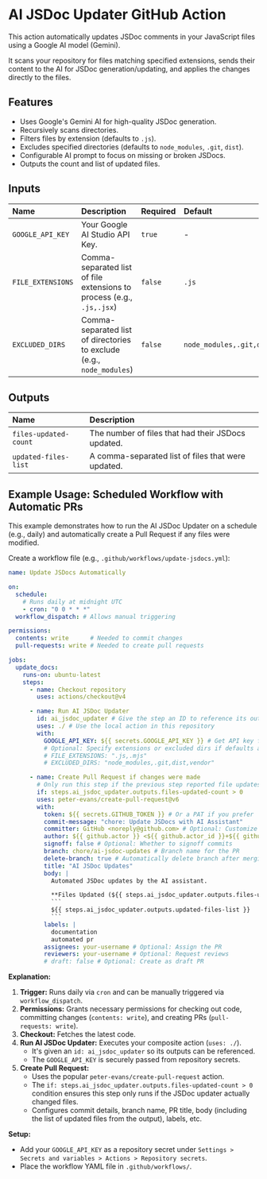# AI JSDoc Updater GitHub Action

This action automatically updates JSDoc comments in your JavaScript files using a Google AI model (Gemini).

It scans your repository for files matching specified extensions, sends their content to the AI for JSDoc generation/updating, and applies the changes directly to the files.

## Features

*   Uses Google's Gemini AI for high-quality JSDoc generation.
*   Recursively scans directories.
*   Filters files by extension (defaults to `.js`).
*   Excludes specified directories (defaults to `node_modules`, `.git`, `dist`).
*   Configurable AI prompt to focus on missing or broken JSDocs.
*   Outputs the count and list of updated files.

## Inputs

| Name              | Description                                                             | Required | Default                  |
| :---------------- | :---------------------------------------------------------------------- | :------- | :----------------------- |
| `GOOGLE_API_KEY`  | Your Google AI Studio API Key.                                          | `true`   | -                        |
| `FILE_EXTENSIONS` | Comma-separated list of file extensions to process (e.g., `.js,.jsx`) | `false`  | `.js`                    |
| `EXCLUDED_DIRS`   | Comma-separated list of directories to exclude (e.g., `node_modules`) | `false`  | `node_modules,.git,dist` |

## Outputs

| Name                  | Description                                         |
| :-------------------- | :-------------------------------------------------- |
| `files-updated-count` | The number of files that had their JSDocs updated.  |
| `updated-files-list`  | A comma-separated list of files that were updated. |

## Example Usage: Scheduled Workflow with Automatic PRs

This example demonstrates how to run the AI JSDoc Updater on a schedule (e.g., daily) and automatically create a Pull Request if any files were modified.

Create a workflow file (e.g., `.github/workflows/update-jsdocs.yml`):

```yaml
name: Update JSDocs Automatically

on:
  schedule:
    # Runs daily at midnight UTC
    - cron: "0 0 * * *"
  workflow_dispatch: # Allows manual triggering

permissions:
  contents: write      # Needed to commit changes
  pull-requests: write # Needed to create pull requests

jobs:
  update_docs:
    runs-on: ubuntu-latest
    steps:
      - name: Checkout repository
        uses: actions/checkout@v4

      - name: Run AI JSDoc Updater
        id: ai_jsdoc_updater # Give the step an ID to reference its outputs
        uses: ./ # Use the local action in this repository
        with:
          GOOGLE_API_KEY: ${{ secrets.GOOGLE_API_KEY }} # Get API key from secrets
          # Optional: Specify extensions or excluded dirs if defaults aren't suitable
          # FILE_EXTENSIONS: ".js,.mjs"
          # EXCLUDED_DIRS: "node_modules,.git,dist,vendor"

      - name: Create Pull Request if changes were made
        # Only run this step if the previous step reported file updates
        if: steps.ai_jsdoc_updater.outputs.files-updated-count > 0
        uses: peter-evans/create-pull-request@v6
        with:
          token: ${{ secrets.GITHUB_TOKEN }} # Or a PAT if you prefer
          commit-message: "chore: Update JSDocs with AI Assistant"
          committer: GitHub <noreply@github.com> # Optional: Customize committer
          author: ${{ github.actor }} <${{ github.actor_id }}+${{ github.actor }}@users.noreply.github.com> # Optional: Customize author
          signoff: false # Optional: Whether to signoff commits
          branch: chore/ai-jsdoc-updates # Branch name for the PR
          delete-branch: true # Automatically delete branch after merging
          title: "AI JSDoc Updates"
          body: |
            Automated JSDoc updates by the AI assistant.

            **Files Updated (${{ steps.ai_jsdoc_updater.outputs.files-updated-count }}):**
            ```
            ${{ steps.ai_jsdoc_updater.outputs.updated-files-list }}
            ```
          labels: |
            documentation
            automated pr
          assignees: your-username # Optional: Assign the PR
          reviewers: your-username # Optional: Request reviews
          # draft: false # Optional: Create as draft PR

```

**Explanation:**

1.  **Trigger:** Runs daily via `cron` and can be manually triggered via `workflow_dispatch`.
2.  **Permissions:** Grants necessary permissions for checking out code, committing changes (`contents: write`), and creating PRs (`pull-requests: write`).
3.  **Checkout:** Fetches the latest code.
4.  **Run AI JSDoc Updater:** Executes your composite action (`uses: ./`).
    *   It's given an `id: ai_jsdoc_updater` so its outputs can be referenced.
    *   The `GOOGLE_API_KEY` is securely passed from repository secrets.
5.  **Create Pull Request:**
    *   Uses the popular `peter-evans/create-pull-request` action.
    *   The `if: steps.ai_jsdoc_updater.outputs.files-updated-count > 0` condition ensures this step only runs if the JSDoc updater actually changed files.
    *   Configures commit details, branch name, PR title, body (including the list of updated files from the output), labels, etc.

**Setup:**

*   Add your `GOOGLE_API_KEY` as a repository secret under `Settings > Secrets and variables > Actions > Repository secrets`.
*   Place the workflow YAML file in `.github/workflows/`.
